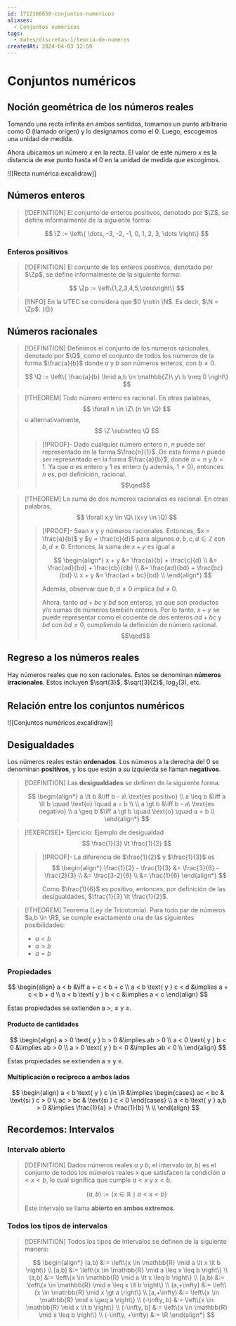 ```yaml
---
id: 1712166650-conjuntos-numericos
aliases:
  - Conjuntos numéricos
tags:
  - mates/discretas-1/teoria-de-numeros
createdAt: 2024-04-03 12:50
---
```


# Conjuntos numéricos

## Noción geométrica de los números reales

Tomando una recta infinita en ambos sentidos, tomamos un punto arbitrario como $O$ (llamado origen) y lo designamos como el $0$. Luego, escogemos una unidad de medida.

Ahora ubicamos un número $x$ en la recta. El valor de este número $x$ es la distancia de ese punto hasta el $0$ en la unidad de medida que escogimos.

![[Recta numérica.excalidraw]]

## Números enteros

> [!DEFINITION]
> El conjunto de enteros positivos, denotado por $\Z$, se define informalmente de la siguiente forma:
> 
> $$
> \Z := \left\{ \dots, -3, -2, -1, 0, 1, 2, 3, \dots \right\}
> $$

### Enteros positivos

> [!DEFINITION]
> El conjunto de los enteros positivos, denotado por $\Zp$, se define informalmente de la siguiente forma:
> 
> $$
> \Zp := \left\{1,2,3,4,5,\dots\right\}
> $$

> [!INFO] En la UTEC se considera que $0 \notin \N$. Es decir, $\N = \Zp$. (😢)

## Números racionales

> [!DEFINITION]
> Definimos el conjunto de los números racionales, denotado por $\Q$, como el conjunto de todos los números de la forma $\frac{a}{b}$ donde $a$ y $b$ son números enteros, con $b \neq 0$.
> 
> $$
> \Q := \left\{ \frac{a}{b} \lmid a,b \in \mathbb{Z}\ y\ b \neq 0 \right\}
> $$

> [!THEOREM]
> Todo número entero es racional. En otras palabras,
> $$
> \forall n \in \Z\ (n \in \Q)
> $$
> o alternativamente,
> $$
> \Z \subseteq \Q
> $$
> 
> > [!PROOF]-
> > Dado cualquier número entero $n$, $n$ puede ser representado en la forma $\frac{n}{1}$. De esta forma $n$ puede ser representado en la forma $\frac{a}{b}$, donde $a = n$ y $b = 1$. Ya que $a$ es entero y $1$ es entero (y además, $1 \neq 0$), entonces $n$ es, por definición, racional.
> > $$\qed$$

> [!THEOREM]
> La suma de dos números racionales es racional. En otras palabras,
> $$
> \forall x,y \in \Q\ (x+y \in \Q)
> $$
> 
> > [!PROOF]-
> > Sean $x$ y $y$ números racionales. Entonces, $x = \frac{a}{b}$ y $y = \frac{c}{d}$ para algunos $a,b,c,d \in \mathbb{Z}$ con $b,d \neq 0$. Entonces, la suma de $x + y$ es igual a
> > 
> > $$
> > \begin{align*}
> > x + y &= \frac{a}{b} + \frac{c}{d} \\
> >       &= \frac{ad}{bd} + \frac{cb}{db} \\
> >       &= \frac{ad}{bd} + \frac{bc}{bd} \\
> > x + y &= \frac{ad + bc}{bd} \\
> > \end{align*}
> > $$
> > 
> > Además, observar que $b,d \neq 0$ implica $bd \neq 0$.
> > 
> > Ahora, tanto $ad + bc$ y $bd$ son enteros, ya que son productos y/o sumas de números también enteros. Por lo tanto, $x + y$ se puede representar como el cociente de dos enteros $ad+bc$ y $bd$ con $bd \neq 0$, cumpliendo la definición de número racional.
> > $$\qed$$

## Regreso a los números reales

Hay números reales que no son racionales. Estos se denominan **números irracionales**. Estos incluyen $\sqrt{3}$, $\sqrt[3]{2}$, $\log_2(3)$, etc.

## Relación entre los conjuntos numéricos

![[Conjuntos numéricos.excalidraw]]

## Desigualdades

Los números reales están **ordenados**. Los números a la derecha del $0$ se denominan **positivos**, y los que están a su izquierda se llaman **negativos**.

> [!DEFINITION]
> Las **desigualdades** se definen de la siguiente forma:
> 
> $$
> \begin{align*}
> a \lt b  &\iff b - a\ \text{es positivo} \\
> a \leq b &\iff a \lt b \quad \text{o} \quad a = b \\
> \\
> a \gt b  &\iff b - a\ \text{es negativo} \\
> a \geq b &\iff a \gt b \quad \text{o} \quad a = b \\
> \end{align*}
> $$

> [!EXERCISE]+ Ejercicio: Ejemplo de desigualdad
> $$
> \frac{1}{3} \lt \frac{1}{2}
> $$
> 
> > [!PROOF]-
> > La diferencia de $\frac{1}{2}$ y $\frac{1}{3}$ es
> > $$
> > \begin{align*}
> > \frac{1}{2} - \frac{1}{3} &= \frac{3}{6} - \frac{2}{3} \\
> >                           &= \frac{3-2}{6} \\
> >                           &= \frac{1}{6}
> > \end{align*}
> > $$
> > 
> > Como $\frac{1}{6}$ es positivo, entonces, por definición de las desigualdades, $\frac{1}{3} \lt \frac{1}{2}$.

> [!THEOREM] Teorema (Ley de Tricotomía).
> Para todo par de números $a,b \in \R$, se cumple exactamente una de las siguientes posibilidades:
> 
> - $a < b$
> -  $a > b$
> -  $a = b$

### Propiedades

$$
\begin{align}
          a < b &\iff a + c < b + c \\
a < b \text{ y } c < d &\implies a + c < b + d \\
a < b \text{ y } b < c &\implies a < c
\end{align}
$$

Estas propiedades se extienden a $>$, $\leq$ y $\geq$.

#### Producto de cantidades

$$
\begin{align}
a > 0 \text{ y } b > 0 &\implies ab > 0 \\
a < 0 \text{ y } b < 0 &\implies ab > 0 \\
a > 0 \text{ y } b < 0 &\implies ab < 0 \\
\end{align}
$$

Estas propiedades se extienden a $\leq$ y $\geq$.

#### Multiplicación o recíproco a ambos lados

$$
\begin{align}
a < b \text{ y } c \in \R &\implies \begin{cases}
ac < bc & \text{si } c > 0 \\
ac > bc & \text{si } c < 0
\end{cases} \\
a < b \text{ y } a,b > 0 &\implies \frac{1}{a} > \frac{1}{b} \\
 \\
\end{align}
$$

## Recordemos: Intervalos

### Intervalo abierto

> [!DEFINITION]
> Dados números reales $a$ y $b$, el intervalo $(a,b)$ es el conjunto de todos los números reales $x$ que satisfacen la condición $a < x < b$, lo cual significa que cumple $a < x$ y $x < b$.
> 
> $$
> (a,b) := \left\{ x \in \mathbb{R} \mid a < x < b \right\}
> $$
> 
> Este intervalo se llama **abierto en ambos extremos**.

### Todos los tipos de intervalos

> [!DEFINITION]
> Todos los tipos de intervalos se definen de la siguiente manera:
> 
> $$
> \begin{align*}
> (a,b)    &:= \left\{x \in \mathbb{R} \mid a \lt x \lt b \right\} \\
> [a,b]    &:= \left\{x \in \mathbb{R} \mid a \leq x \leq b \right\} \\
> (a,b]    &:= \left\{x \in \mathbb{R} \mid a \lt x \leq b \right\} \\
> [a,b)    &:= \left\{x \in \mathbb{R} \mid a \leq x \lt b \right\} \\
> (a,+\infty)   &:= \left\{x \in \mathbb{R} \mid x \gt a \right\} \\
> [a,+\infty)   &:= \left\{x \in \mathbb{R} \mid x \geq a \right\} \\
> (-\infty, b)  &:= \left\{x \in \mathbb{R} \mid x \lt b \right\} \\
> (-\infty, b]  &:= \left\{x \in \mathbb{R} \mid x \leq b \right\} \\
> (-\infty, +\infty) &:= \R
> \end{align*}
> $$
